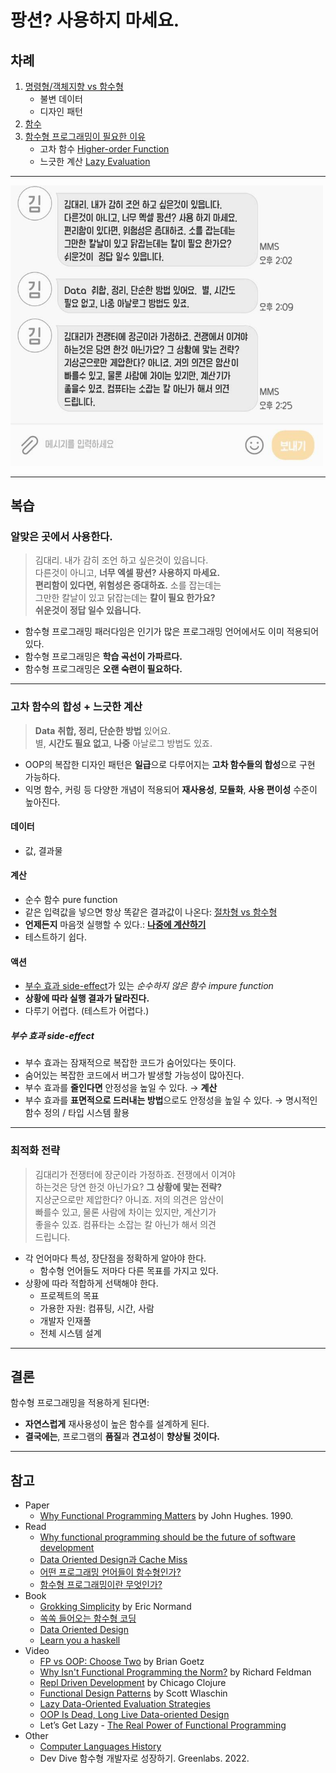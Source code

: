 # 팡션? 사용하지 마세요.

## 차례

1. [명령형/객체지향 vs 함수형](docs/imperative-vs-functional.md)
   - 불변 데이터
   - 디자인 패턴
2. [함수](docs/function.md)
3. [함수형 프로그래밍이 필요한 이유](docs/why-functional.md)
   - 고차 함수 [Higher-order Function](docs/high-order-function.md)
   - 느긋한 계산 [Lazy Evaluation](docs/lazy-evaluation.md)

---

<img src="images/dontuseit.jpg" width="500px">

---

## 복습

### 알맞은 곳에서 사용한다.

> 김대리. 내가 감히 조언 하고 싶은것이 있읍니다.  
> 다른것이 아니고, **너무 엑셀 팡션? 사용하지 마세요.**  
> **편리함이 있다면, 위험성은 증대하죠.** 소를 잡는데는   
> 그만한 칼날이 있고 닭잡는데는 **칼이 필요 한가요?**  
> **쉬운것이 정답 일수 있읍니다.**  

- 함수형 프로그래밍 패러다임은 인기가 많은 프로그래밍 언어에서도 이미 적용되어 있다.
- 함수형 프로그래밍은 **학습 곡선이 가파르다.**
- 함수형 프로그래밍은 **오랜 숙련이 필요하다.**

---

### 고차 함수의 합성 + 느긋한 계산

> **Data** **취합, 정리, 단순한 방법** 있어요.  
> 별, **시간도 필요 없고**, **나중** 아날로그 방법도 있죠.  

- OOP의 복잡한 디자인 패턴은 **일급**으로 다루어지는 **고차 함수들의 합성**으로 구현 가능하다.
- 익명 함수, 커링 등 다양한 개념이 적용되어 **재사용성**, **모듈화**, **사용 편이성** 수준이 높아진다.

#### 데이터

- 값, 결과물

#### 계산

- 순수 함수 pure function
- 같은 입력값을 넣으면 항상 똑같은 결과값이 나온다: [절차형 vs 함수형](docs/imperative-vs-functional.md)
- **언제든지** 마음껏 실행할 수 있다.: **[나중에 계산하기](docs/lazy-evaluation.md)**
- 테스트하기 쉽다.

#### 액션

- [부수 효과 side-effect](docs/side-effect.md)가 있는 *순수하지 않은 함수 impure function*
- **상황에 따라 실행 결과가 달라진다.**
- 다루기 어렵다. (테스트가 어렵다.)

##### 부수 효과 side-effect

- 부수 효과는 잠재적으로 복잡한 코드가 숨어있다는 뜻이다.
- 숨어있는 복잡한 코드에서 버그가 발생할 가능성이 많아진다.
- 부수 효과를 **줄인다면** 안정성을 높일 수 있다. → **계산**
- 부수 효과를 **표면적으로 드러내는 방법**으로도 안정성을 높일 수 있다. → 명시적인 함수 정의 / 타입 시스템 활용

---

### 최적화 전략

> 김대리가 전쟁터에 장군이라 가정하죠. 전쟁에서 이겨야   
> 하는것은 당연 한것 아닌가요? **그 상황에 맟는 전략?**   
> 지상군으로만 제압한다? 아니죠. 저의 의견은 암산이   
> 빠를수 있고, 물론 사람에 차이는 있지만, 계산기가   
> 좋을수 있죠. 컴퓨타는 소잡는 칼 아닌가 해서 의견   
> 드립니다.  

- 각 언어마다 특성, 장단점을 정확하게 알아야 한다.
  - 함수형 언어들도 저마다 다른 목표를 가지고 있다.
- 상황에 따라 적합하게 선택해야 한다.
  - 프로젝트의 목표
  - 가용한 자원: 컴퓨팅, 시간, 사람
  - 개발자 인재풀
  - 전체 시스템 설계

---

## 결론

함수형 프로그래밍을 적용하게 된다면:
- **자연스럽게** 재사용성이 높은 함수를 설계하게 된다.
- **결국에는**, 프로그램의 **품질**과 **견고성**이 **향상될 것이다.**

---

## 참고

- Paper
  - [Why Functional Programming Matters](https://www.cs.kent.ac.uk/people/staff/dat/miranda/whyfp90.pdf) by John Hughes. 1990.
- Read
  - [Why functional programming should be the future of software development](https://spectrum.ieee.org/functional-programming)
  - [Data Oriented Design과 Cache Miss](http://rapapa.net/?p=2792)
  - [어떤 프로그래밍 언어들이 함수형인가?](https://medium.com/@jooyunghan/%EC%96%B4%EB%96%A4-%ED%94%84%EB%A1%9C%EA%B7%B8%EB%9E%98%EB%B0%8D-%EC%96%B8%EC%96%B4%EB%93%A4%EC%9D%B4-%ED%95%A8%EC%88%98%ED%98%95%EC%9D%B8%EA%B0%80-fec1e941c47f)
  - [함수형 프로그래밍이란 무엇인가?](https://medium.com/@jooyunghan/%ED%95%A8%EC%88%98%ED%98%95-%ED%94%84%EB%A1%9C%EA%B7%B8%EB%9E%98%EB%B0%8D%EC%9D%B4%EB%9E%80-%EB%AC%B4%EC%97%87%EC%9D%B8%EA%B0%80-fab4e960d263)
- Book
  - [Grokking Simplicity](https://www.manning.com/books/grokking-simplicity?query=grokking) by Eric Normand
  - [쏙쏙 들어오는 함수형 코딩](https://jpub.tistory.com/1265)
  - [Data Oriented Design](https://www.dataorienteddesign.com/dodbook)
  - [Learn you a haskell](http://learnyouahaskell.com/higher-order-functions)
- Video
  - [FP vs OOP: Choose Two](https://youtu.be/HSk5fdKbd3o) by Brian Goetz
  - [Why Isn't Functional Programming the Norm?](https://youtu.be/QyJZzq0v7Z4) by Richard Feldman
  - [Repl Driven Development](https://vimeo.com/223309989) by Chicago Clojure
  - [Functional Design Patterns](https://youtu.be/srQt1NAHYC0) by Scott Wlaschin
  - [Lazy Data-Oriented Evaluation Strategies](https://youtu.be/Y9XEbl9bqts)
  - [OOP Is Dead, Long Live Data-oriented Design](https://youtu.be/yy8jQgmhbAU)
  - Let’s Get Lazy - [The Real Power of Functional Programming](https://youtu.be/ntWdmlrCheY)
- Other
  - [Computer Languages History](https://www.levenez.com/lang/lang.pdf)
  - Dev Dive 함수형 개발자로 성장하기. Greenlabs. 2022.
